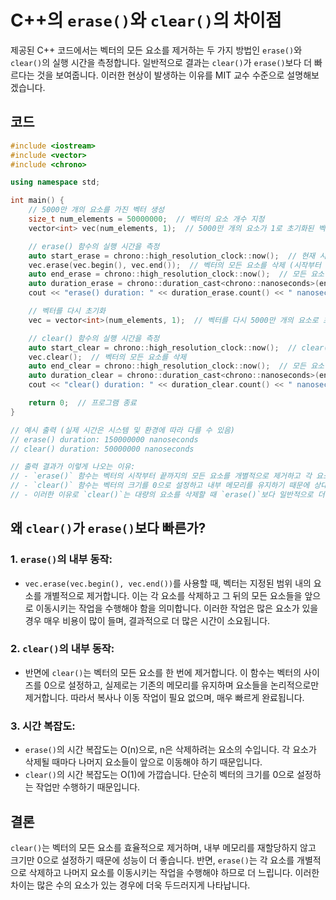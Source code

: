 
# C++의 `erase()`와 `clear()`의 차이점

제공된 C++ 코드에서는 벡터의 모든 요소를 제거하는 두 가지 방법인 `erase()`와 `clear()`의 실행 시간을 측정합니다. 일반적으로 결과는 `clear()`가 `erase()`보다 더 빠르다는 것을 보여줍니다. 이러한 현상이 발생하는 이유를 MIT 교수 수준으로 설명해보겠습니다.

## 코드

```cpp
#include <iostream>
#include <vector>
#include <chrono>

using namespace std;

int main() {
    // 5000만 개의 요소를 가진 벡터 생성
    size_t num_elements = 50000000;  // 벡터의 요소 개수 지정
    vector<int> vec(num_elements, 1);  // 5000만 개의 요소가 1로 초기화된 벡터 생성

    // erase() 함수의 실행 시간을 측정
    auto start_erase = chrono::high_resolution_clock::now();  // 현재 시간을 기록하여 시작 시간 저장
    vec.erase(vec.begin(), vec.end());  // 벡터의 모든 요소를 삭제 (시작부터 끝까지 삭제)
    auto end_erase = chrono::high_resolution_clock::now();  // 모든 요소 삭제 후 현재 시간 기록
    auto duration_erase = chrono::duration_cast<chrono::nanoseconds>(end_erase - start_erase);  // 시작과 끝 시간의 차이를 나노초로 계산
    cout << "erase() duration: " << duration_erase.count() << " nanoseconds" << endl;  // erase() 함수의 실행 시간 출력

    // 벡터를 다시 초기화
    vec = vector<int>(num_elements, 1);  // 벡터를 다시 5000만 개의 요소로 초기화

    // clear() 함수의 실행 시간을 측정
    auto start_clear = chrono::high_resolution_clock::now();  // clear() 함수 실행 전 현재 시간을 기록하여 시작 시간 저장
    vec.clear();  // 벡터의 모든 요소를 삭제
    auto end_clear = chrono::high_resolution_clock::now();  // 모든 요소 삭제 후 현재 시간 기록
    auto duration_clear = chrono::duration_cast<chrono::nanoseconds>(end_clear - start_clear);  // 시작과 끝 시간의 차이를 나노초로 계산
    cout << "clear() duration: " << duration_clear.count() << " nanoseconds" << endl;  // clear() 함수의 실행 시간 출력

    return 0;  // 프로그램 종료
}

// 예시 출력 (실제 시간은 시스템 및 환경에 따라 다를 수 있음)
// erase() duration: 150000000 nanoseconds
// clear() duration: 50000000 nanoseconds

// 출력 결과가 이렇게 나오는 이유:
// - `erase()` 함수는 벡터의 시작부터 끝까지의 모든 요소를 개별적으로 제거하고 각 요소마다 벡터의 내부 상태를 갱신해야 하므로 시간이 더 많이 걸릴 수 있습니다. 이는 특히 벡터의 크기가 클수록 성능에 영향을 미칩니다.
// - `clear()` 함수는 벡터의 크기를 0으로 설정하고 내부 메모리를 유지하기 때문에 상대적으로 더 빠릅니다. 내부 메모리 할당을 변경하지 않으므로 오버헤드가 적습니다.
// - 이러한 이유로 `clear()`는 대량의 요소를 삭제할 때 `erase()`보다 일반적으로 더 효율적입니다.

```

## 왜 `clear()`가 `erase()`보다 빠른가?

### 1. **`erase()`의 내부 동작**:
   - `vec.erase(vec.begin(), vec.end())`를 사용할 때, 벡터는 지정된 범위 내의 요소를 개별적으로 제거합니다. 이는 각 요소를 삭제하고 그 뒤의 모든 요소들을 앞으로 이동시키는 작업을 수행해야 함을 의미합니다. 이러한 작업은 많은 요소가 있을 경우 매우 비용이 많이 들며, 결과적으로 더 많은 시간이 소요됩니다.
   
### 2. **`clear()`의 내부 동작**:
   - 반면에 `clear()`는 벡터의 모든 요소를 한 번에 제거합니다. 이 함수는 벡터의 사이즈를 0으로 설정하고, 실제로는 기존의 메모리를 유지하며 요소들을 논리적으로만 제거합니다. 따라서 복사나 이동 작업이 필요 없으며, 매우 빠르게 완료됩니다.

### 3. **시간 복잡도**:
   - `erase()`의 시간 복잡도는 O(n)으로, n은 삭제하려는 요소의 수입니다. 각 요소가 삭제될 때마다 나머지 요소들이 앞으로 이동해야 하기 때문입니다. 
   - `clear()`의 시간 복잡도는 O(1)에 가깝습니다. 단순히 벡터의 크기를 0으로 설정하는 작업만 수행하기 때문입니다.

## 결론

`clear()`는 벡터의 모든 요소를 효율적으로 제거하며, 내부 메모리를 재할당하지 않고 크기만 0으로 설정하기 때문에 성능이 더 좋습니다. 반면, `erase()`는 각 요소를 개별적으로 삭제하고 나머지 요소를 이동시키는 작업을 수행해야 하므로 더 느립니다. 이러한 차이는 많은 수의 요소가 있는 경우에 더욱 두드러지게 나타납니다.
